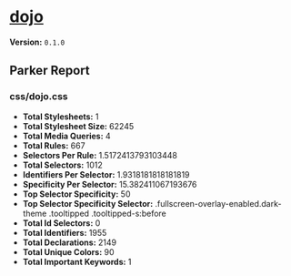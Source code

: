 # [dojo]( http://dojo.kickserv.com )

**Version:** `0.1.0`

## Parker Report

### css/dojo.css

- **Total Stylesheets:** 1
- **Total Stylesheet Size:** 62245
- **Total Media Queries:** 4
- **Total Rules:** 667
- **Selectors Per Rule:** 1.5172413793103448
- **Total Selectors:** 1012
- **Identifiers Per Selector:** 1.9318181818181819
- **Specificity Per Selector:** 15.382411067193676
- **Top Selector Specificity:** 50
- **Top Selector Specificity Selector:** .fullscreen-overlay-enabled.dark-theme .tooltipped .tooltipped-s:before
- **Total Id Selectors:** 0
- **Total Identifiers:** 1955
- **Total Declarations:** 2149
- **Total Unique Colors:** 90
- **Total Important Keywords:** 1
